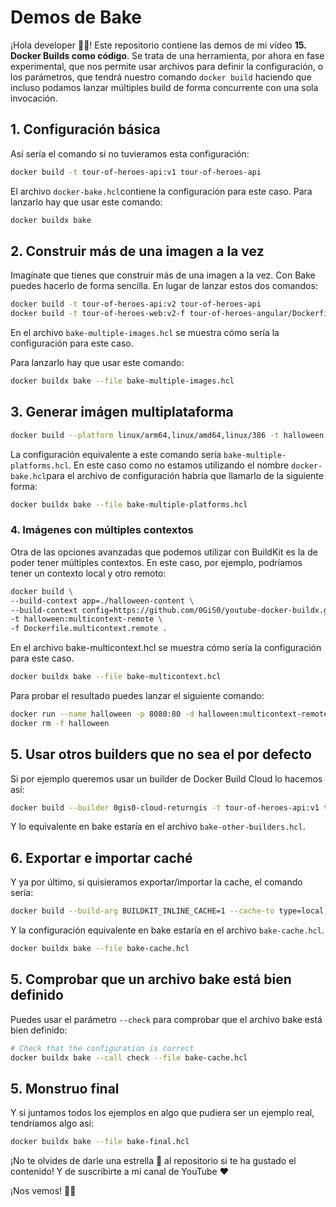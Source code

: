 # Demos de Bake

¡Hola developer 👋🏻! Este repositorio contiene las demos de mi vídeo **15. Docker Builds como código**. Se trata de una herramienta, por ahora en fase experimental, que nos permite usar archivos para definir la configuración, o los parámetros, que tendrá nuestro comando `docker build` haciendo que incluso podamos lanzar múltiples build de forma concurrente con una sola invocación.


## 1. Configuración básica

Así sería el comando si no tuvieramos esta configuración:

```bash
docker build -t tour-of-heroes-api:v1 tour-of-heroes-api
```
El archivo `docker-bake.hcl`contiene la configuración para este caso. Para lanzarlo hay que usar este comando:

```bash
docker buildx bake
```

## 2. Construir más de una imagen a la vez

Imagínate que tienes que construir más de una imagen a la vez. Con Bake puedes hacerlo de forma sencilla. En lugar de lanzar estos dos comandos:

```bash
docker build -t tour-of-heroes-api:v2 tour-of-heroes-api
docker build -t tour-of-heroes-web:v2-f tour-of-heroes-angular/Dockerfile.gh-copilot tour-of-heroes-angular
```

En el archivo `bake-multiple-images.hcl` se muestra cómo sería la configuración para este caso.

Para lanzarlo hay que usar este comando:

```bash
docker buildx bake --file bake-multiple-images.hcl
```

## 3. Generar imágen multiplataforma

```bash
docker build --platform linux/arm64,linux/amd64,linux/386 -t halloween:v1 .
```

La configuración equivalente a este comando sería `bake-multiple-platforms.hcl`. En este caso como no estamos utilizando el nombre `docker-bake.hcl`para el archivo de configuración habría que llamarlo de la siguiente forma:

```bash
docker buildx bake --file bake-multiple-platforms.hcl 
```

### 4. Imágenes con múltiples contextos

Otra de las opciones avanzadas que podemos utilizar con BuildKit es la de poder tener múltiples contextos. En este caso, por ejemplo, podríamos tener un contexto local y otro remoto:

```bash
docker build \
--build-context app=./halloween-content \
--build-context config=https://github.com/0GiS0/youtube-docker-buildx.git#main \
-t halloween:multicontext-remote \
-f Dockerfile.multicontext.remote .
```

En el archivo bake-multicontext.hcl se muestra cómo sería la configuración para este caso.

```bash
docker buildx bake --file bake-multicontext.hcl
```

Para probar el resultado puedes lanzar el siguiente comando:

```bash
docker run --name halloween -p 8080:80 -d halloween:multicontext-remote 
docker rm -f halloween
```


## 5. Usar otros builders que no sea el por defecto

Si por ejemplo queremos usar un builder de Docker Build Cloud lo hacemos así:

```bash
docker build --builder 0gis0-cloud-returngis -t tour-of-heroes-api:v1 tour-of-heroes-api
```

Y lo equivalente en bake estaría en el archivo `bake-other-builders.hcl`.


## 6. Exportar e importar caché

Y ya por último, si quisieramos exportar/importar la cache, el comando sería:

```bash
docker build --build-arg BUILDKIT_INLINE_CACHE=1 --cache-to type=local,dest=./cache -t tour-of-heroes-angular .
```

Y la configuración equivalente en bake estaría en el archivo `bake-cache.hcl`.

```bash
docker buildx bake --file bake-cache.hcl
```

## 5. Comprobar que un archivo bake está bien definido

Puedes usar el parámetro `--check` para comprobar que el archivo bake está bien definido:

```bash
# Check that the configuration is correct
docker buildx bake --call check --file bake-cache.hcl
```

## 5. Monstruo final

Y si juntamos todos los ejemplos en algo que pudiera ser un ejemplo real, tendríamos algo así:

```bash
docker buildx bake --file bake-final.hcl
```

¡No te olvides de darle una estrella 🌟 al repositorio si te ha gustado el contenido! Y de suscribirte a mi canal de YouTube ❤️

¡Nos vemos! 👋🏻